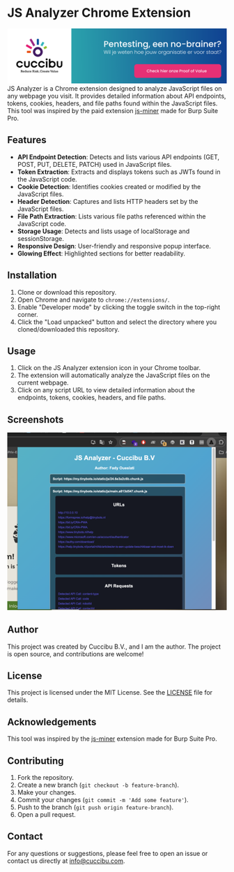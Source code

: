 # JS Analyzer Chrome Extension
![Cuccibu B.V](./image.png)
JS Analyzer is a Chrome extension designed to analyze JavaScript files on any webpage you visit. It provides detailed information about API endpoints, tokens, cookies, headers, and file paths found within the JavaScript files. This tool was inspired by the paid extension [js-miner](https://github.com/PortSwigger/js-miner/) made for Burp Suite Pro.

## Features

- **API Endpoint Detection**: Detects and lists various API endpoints (GET, POST, PUT, DELETE, PATCH) used in JavaScript files.
- **Token Extraction**: Extracts and displays tokens such as JWTs found in the JavaScript code.
- **Cookie Detection**: Identifies cookies created or modified by the JavaScript files.
- **Header Detection**: Captures and lists HTTP headers set by the JavaScript files.
- **File Path Extraction**: Lists various file paths referenced within the JavaScript code.
- **Storage Usage**: Detects and lists usage of localStorage and sessionStorage.
- **Responsive Design**: User-friendly and responsive popup interface.
- **Glowing Effect**: Highlighted sections for better readability.

## Installation

1. Clone or download this repository.
2. Open Chrome and navigate to `chrome://extensions/`.
3. Enable "Developer mode" by clicking the toggle switch in the top-right corner.
4. Click the "Load unpacked" button and select the directory where you cloned/downloaded this repository.

## Usage

1. Click on the JS Analyzer extension icon in your Chrome toolbar.
2. The extension will automatically analyze the JavaScript files on the current webpage.
3. Click on any script URL to view detailed information about the endpoints, tokens, cookies, headers, and file paths.

## Screenshots

![JS Analyzer Screenshot](./screenshot.png)

## Author

This project was created by Cuccibu B.V., and I am the author. The project is open source, and contributions are welcome!

## License

This project is licensed under the MIT License. See the [LICENSE](LICENSE) file for details.

## Acknowledgements

This tool was inspired by the [js-miner](https://github.com/PortSwigger/js-miner/) extension made for Burp Suite Pro.

## Contributing

1. Fork the repository.
2. Create a new branch (`git checkout -b feature-branch`).
3. Make your changes.
4. Commit your changes (`git commit -m 'Add some feature'`).
5. Push to the branch (`git push origin feature-branch`).
6. Open a pull request.

## Contact

For any questions or suggestions, please feel free to open an issue or contact us directly at [info@cuccibu.com](mailto:info@cuccibu.com).
